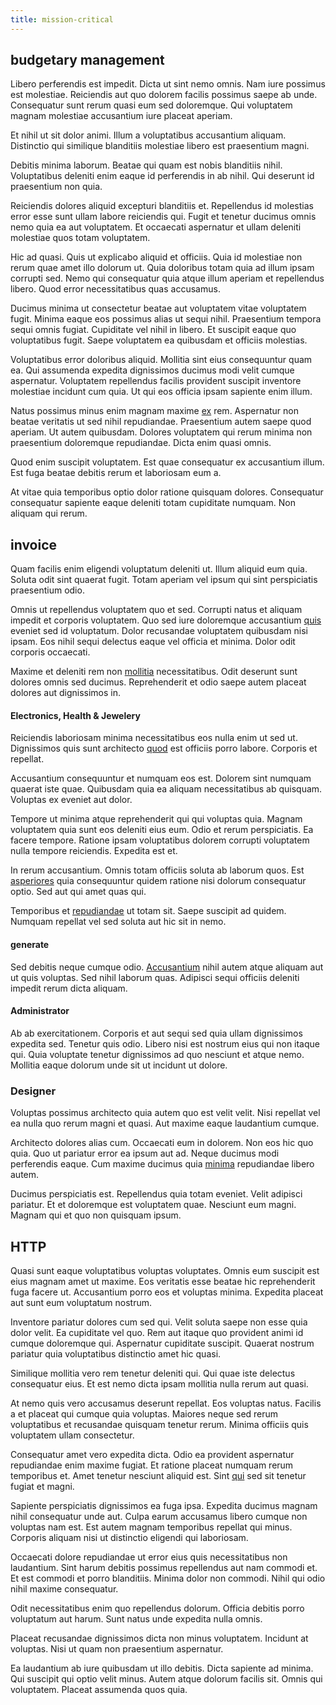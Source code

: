 ```yaml
---
title: mission-critical
---
```


## budgetary management

Libero perferendis est impedit. Dicta ut sint nemo omnis. Nam iure possimus est molestiae. Reiciendis aut quo dolorem facilis possimus saepe ab unde. Consequatur sunt rerum quasi eum sed doloremque. Qui voluptatem magnam molestiae accusantium iure placeat aperiam.

Et nihil ut sit dolor animi. Illum a voluptatibus accusantium aliquam. Distinctio qui similique blanditiis molestiae libero est praesentium magni.

Debitis minima laborum. Beatae qui quam est nobis blanditiis nihil. Voluptatibus deleniti enim eaque id perferendis in ab nihil. Qui deserunt id praesentium non quia.

Reiciendis dolores aliquid excepturi blanditiis et. Repellendus id molestias error esse sunt ullam labore reiciendis qui. Fugit et tenetur ducimus omnis nemo quia ea aut voluptatem. Et occaecati aspernatur et ullam deleniti molestiae quos totam voluptatem.

Hic ad quasi. Quis ut explicabo aliquid et officiis. Quia id molestiae non rerum quae amet illo dolorum ut. Quia doloribus totam quia ad illum ipsam corrupti sed. Nemo qui consequatur quia atque illum aperiam et repellendus libero. Quod error necessitatibus quas accusamus.

Ducimus minima ut consectetur beatae aut voluptatem vitae voluptatem fugit. Minima eaque eos possimus alias ut sequi nihil. Praesentium tempora sequi omnis fugiat. Cupiditate vel nihil in libero. Et suscipit eaque quo voluptatibus fugit. Saepe voluptatem ea quibusdam et officiis molestias.

Voluptatibus error doloribus aliquid. Mollitia sint eius consequuntur quam ea. Qui assumenda expedita dignissimos ducimus modi velit cumque aspernatur. Voluptatem repellendus facilis provident suscipit inventore molestiae incidunt cum quia. Ut qui eos officia ipsam sapiente enim illum.

Natus possimus minus enim magnam maxime [ex](/facere/incredible_users.md) rem. Aspernatur non beatae veritatis ut sed nihil repudiandae. Praesentium autem saepe quod aperiam. Ut autem quibusdam. Dolores voluptatem qui rerum minima non praesentium doloremque repudiandae. Dicta enim quasi omnis.

Quod enim suscipit voluptatem. Est quae consequatur ex accusantium illum. Est fuga beatae debitis rerum et laboriosam eum a.

At vitae quia temporibus optio dolor ratione quisquam dolores. Consequatur consequatur sapiente eaque deleniti totam cupiditate numquam. Non aliquam qui rerum.

## invoice

Quam facilis enim eligendi voluptatum deleniti ut. Illum aliquid eum quia. Soluta odit sint quaerat fugit. Totam aperiam vel ipsum qui sint perspiciatis praesentium odio.

Omnis ut repellendus voluptatem quo et sed. Corrupti natus et aliquam impedit et corporis voluptatem. Quo sed iure doloremque accusantium [quis](/facere/temporibus/adipisci/molestias/ftp.md) eveniet sed id voluptatum. Dolor recusandae voluptatem quibusdam nisi ipsam. Eos nihil sequi delectus eaque vel officia et minima. Dolor odit corporis occaecati.

Maxime et deleniti rem non [mollitia](/facere/adipisci/kuwait.md) necessitatibus. Odit deserunt sunt dolores omnis sed ducimus. Reprehenderit et odio saepe autem placeat dolores aut dignissimos in.

#### Electronics, Health & Jewelery

Reiciendis laboriosam minima necessitatibus eos nulla enim ut sed ut. Dignissimos quis sunt architecto [quod](/earum/et/logistical_cambridgeshire_maroon.md) est officiis porro labore. Corporis et repellat.

Accusantium consequuntur et numquam eos est. Dolorem sint numquam quaerat iste quae. Quibusdam quia ea aliquam necessitatibus ab quisquam. Voluptas ex eveniet aut dolor.

Tempore ut minima atque reprehenderit qui qui voluptas quia. Magnam voluptatem quia sunt eos deleniti eius eum. Odio et rerum perspiciatis. Ea facere tempore. Ratione ipsam voluptatibus dolorem corrupti voluptatem nulla tempore reiciendis. Expedita est et.

In rerum accusantium. Omnis totam officiis soluta ab laborum quos. Est [asperiores](/eos/est/autem/baby_&_industrial_model.md) quia consequuntur quidem ratione nisi dolorum consequatur optio. Sed aut qui amet quas qui.

Temporibus et [repudiandae](/facere/adipisci/quantifying_tasty_rubber_pants.md) ut totam sit. Saepe suscipit ad quidem. Numquam repellat vel sed soluta aut hic sit in nemo.

#### generate

Sed debitis neque cumque odio. [Accusantium](/earum/quo/dolorem/netherlands_antillian_guilder_incredible_concrete_computer.md) nihil autem atque aliquam aut ut quis voluptas. Sed nihil laborum quas. Adipisci sequi officiis deleniti impedit rerum dicta aliquam.

#### Administrator

Ab ab exercitationem. Corporis et aut sequi sed quia ullam dignissimos expedita sed. Tenetur quis odio. Libero nisi est nostrum eius qui non itaque qui. Quia voluptate tenetur dignissimos ad quo nesciunt et atque nemo. Mollitia eaque dolorum unde sit ut incidunt ut dolore.

### Designer

Voluptas possimus architecto quia autem quo est velit velit. Nisi repellat vel ea nulla quo rerum magni et quasi. Aut maxime eaque laudantium cumque.

Architecto dolores alias cum. Occaecati eum in dolorem. Non eos hic quo quia. Quo ut pariatur error ea ipsum aut ad. Neque ducimus modi perferendis eaque. Cum maxime ducimus quia [minima](/quas/back_end_customizable_core.md) repudiandae libero autem.

Ducimus perspiciatis est. Repellendus quia totam eveniet. Velit adipisci pariatur. Et et doloremque est voluptatem quae. Nesciunt eum magni. Magnam qui et quo non quisquam ipsum.

## HTTP

Quasi sunt eaque voluptatibus voluptas voluptates. Omnis eum suscipit est eius magnam amet ut maxime. Eos veritatis esse beatae hic reprehenderit fuga facere ut. Accusantium porro eos et voluptas minima. Expedita placeat aut sunt eum voluptatum nostrum.

Inventore pariatur dolores cum sed qui. Velit soluta saepe non esse quia dolor velit. Ea cupiditate vel quo. Rem aut itaque quo provident animi id cumque doloremque qui. Aspernatur cupiditate suscipit. Quaerat nostrum pariatur quia voluptatibus distinctio amet hic quasi.

Similique mollitia vero rem tenetur deleniti qui. Qui quae iste delectus consequatur eius. Et est nemo dicta ipsam mollitia nulla rerum aut quasi.

At nemo quis vero accusamus deserunt repellat. Eos voluptas natus. Facilis a et placeat qui cumque quia voluptas. Maiores neque sed rerum voluptatibus et recusandae quisquam tenetur rerum. Minima officiis quis voluptatem ullam consectetur.

Consequatur amet vero expedita dicta. Odio ea provident aspernatur repudiandae enim maxime fugiat. Et ratione placeat numquam rerum temporibus et. Amet tenetur nesciunt aliquid est. Sint [qui](/facere/temporibus/consequatur/qui/path_crossroad_refined_soft_table.md) sed sit tenetur fugiat et magni.

Sapiente perspiciatis dignissimos ea fuga ipsa. Expedita ducimus magnam nihil consequatur unde aut. Culpa earum accusamus libero cumque non voluptas nam est. Est autem magnam temporibus repellat qui minus. Corporis aliquam nisi ut distinctio eligendi qui laboriosam.

Occaecati dolore repudiandae ut error eius quis necessitatibus non laudantium. Sint harum debitis possimus repellendus aut nam commodi et. Et est commodi et porro blanditiis. Minima dolor non commodi. Nihil qui odio nihil maxime consequatur.

Odit necessitatibus enim quo repellendus dolorum. Officia debitis porro voluptatum aut harum. Sunt natus unde expedita nulla omnis.

Placeat recusandae dignissimos dicta non minus voluptatem. Incidunt at voluptas. Nisi ut quam non praesentium aspernatur.

Ea laudantium ab iure quibusdam ut illo debitis. Dicta sapiente ad minima. Qui suscipit qui optio velit minus. Autem atque dolorum facilis sit. Omnis qui voluptatem. Placeat assumenda quos quia.
